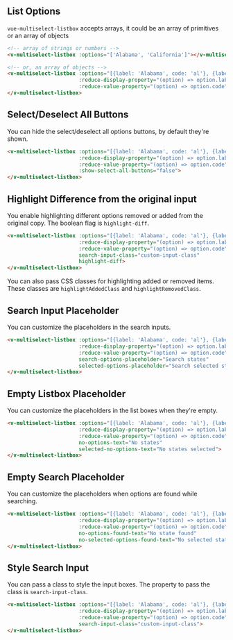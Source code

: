## List Options

`vue-multiselect-listbox` accepts arrays, it could be an array of primitives or an array of objects

```html
<!-- array of strings or numbers -->
<v-multiselect-listbox :options="['Alabama', 'California']"></v-multiselect-listbox>
```

<v-multiselect-listbox :options="['Alabama', 'California']"></v-multiselect-listbox>

```html
<!-- or, an array of objects -->
<v-multiselect-listbox :options="[{label: 'Alabama', code: 'al'}, {label: 'California', code: 'cal'}]"
                       :reduce-display-property="(option) => option.label"
                       :reduce-value-property="(option) => option.code">
</v-multiselect-listbox>
```


<v-multiselect-listbox style="margin-bottom: 40px;" :options="[{label: 'Alabama', code: 'al'}, {label: 'California', code: 'cal'}]" :reduce-display-property="(option) => option.label" :reduce-value-property="(option) => option.code"></v-multiselect-listbox>



## Select/Deselect All Buttons

You can hide the select/deselect all options buttons, by default they're shown.

```html
<v-multiselect-listbox :options="[{label: 'Alabama', code: 'al'}, {label: 'California', code: 'cal'}]"
                       :reduce-display-property="(option) => option.label"
                       :reduce-value-property="(option) => option.code"
                       :show-select-all-buttons="false">
</v-multiselect-listbox>
```

<v-multiselect-listbox style="margin-bottom: 40px;" :options="[{label: 'Alabama', code: 'al'}, {label: 'California', code: 'cal'}]" :reduce-display-property="(option) => option.label" :reduce-value-property="(option) => option.code" :show-select-all-buttons="false"></v-multiselect-listbox>

## Highlight Difference from the original input

You enable highlighting different options removed or added from the original copy. The boolean flag is `highlight-diff`.

```html
<v-multiselect-listbox :options="[{label: 'Alabama', code: 'al'}, {label: 'California', code: 'cal'}]"
                       :reduce-display-property="(option) => option.label"
                       :reduce-value-property="(option) => option.code"
                       search-input-class="custom-input-class"
                       highlight-diff>
</v-multiselect-listbox>
```

You can also pass CSS classes for highlighting added or removed items. These classes are `highlightAddedClass` and `highlightRemovedClass`.

<HighlightDiffExample />


## Search Input Placeholder

You can customize the placeholders in the search inputs.

```html
<v-multiselect-listbox :options="[{label: 'Alabama', code: 'al'}, {label: 'California', code: 'cal'}]"
                       :reduce-display-property="(option) => option.label"
                       :reduce-value-property="(option) => option.code"
                       search-options-placeholder="Search states"
                       selected-options-placeholder="Search selected states">
</v-multiselect-listbox>
```

<v-multiselect-listbox style="margin-bottom: 40px;" :options="[{label: 'Alabama', code: 'al'}, {label: 'California', code: 'cal'}]" :reduce-display-property="(option) => option.label" :reduce-value-property="(option) => option.code" search-options-placeholder="Search states" selected-options-placeholder="Search selected states"></v-multiselect-listbox> 


## Empty Listbox Placeholder

You can customize the placeholders in the list boxes when they're empty.

```html
<v-multiselect-listbox :options="[{label: 'Alabama', code: 'al'}, {label: 'California', code: 'cal'}]"
                       :reduce-display-property="(option) => option.label"
                       :reduce-value-property="(option) => option.code"
                       no-options-text="No states"
                       selected-no-options-text="No states selected">
</v-multiselect-listbox>
```

<v-multiselect-listbox style="margin-bottom: 40px;" :options="[{label: 'Alabama', code: 'al'}, {label: 'California', code: 'cal'}]" :reduce-display-property="(option) => option.label" :reduce-value-property="(option) => option.code" no-options-text="No options" selected-no-options-text="No options selected"></v-multiselect-listbox> 

## Empty Search Placeholder

You can customize the placeholders when options are found while searching.

```html
<v-multiselect-listbox :options="[{label: 'Alabama', code: 'al'}, {label: 'California', code: 'cal'}]"
                       :reduce-display-property="(option) => option.label"
                       :reduce-value-property="(option) => option.code"
                       no-options-found-text="No state found"
                       no-selected-options-found-text="No selected state found">
</v-multiselect-listbox>
```

<v-multiselect-listbox style="margin-bottom: 40px;" :options="[{label: 'Alabama', code: 'al'}, {label: 'California', code: 'cal'}]" :reduce-display-property="(option) => option.label" :reduce-value-property="(option) => option.code" no-options-found-text="No state found" no-selected-options-found-text="No selected state found"></v-multiselect-listbox> 


## Style Search Input

You can pass a class to style the input boxes. The property to pass the class is `search-input-class`.

```html
<v-multiselect-listbox :options="[{label: 'Alabama', code: 'al'}, {label: 'California', code: 'cal'}]"
                       :reduce-display-property="(option) => option.label"
                       :reduce-value-property="(option) => option.code"
                       search-input-class="custom-input-class">
</v-multiselect-listbox>
```